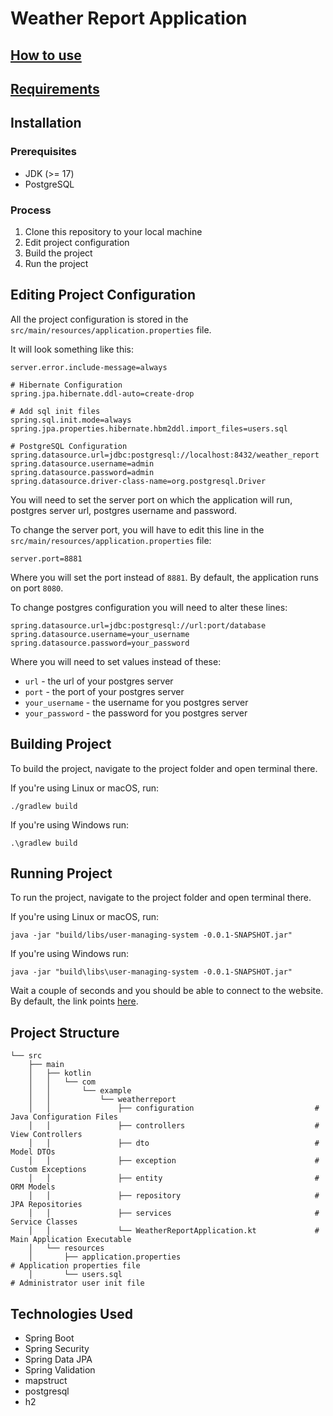 # Weather Report Application

## [How to use](USAGE.md)
## [Requirements](REQUIREMENTS.md)

## Installation

### Prerequisites

* JDK (>= 17)
* PostgreSQL

### Process

1. Clone this repository to your local machine
2. Edit project configuration
3. Build the project
4. Run the project

## Editing Project Configuration

All the project configuration is stored in the `src/main/resources/application.properties` file.

It will look something like this:

```properties
server.error.include-message=always

# Hibernate Configuration
spring.jpa.hibernate.ddl-auto=create-drop

# Add sql init files
spring.sql.init.mode=always
spring.jpa.properties.hibernate.hbm2ddl.import_files=users.sql

# PostgreSQL Configuration
spring.datasource.url=jdbc:postgresql://localhost:8432/weather_report
spring.datasource.username=admin
spring.datasource.password=admin
spring.datasource.driver-class-name=org.postgresql.Driver
```

You will need to set the server port on which the application will run, postgres server url,
postgres username and password.

To change the server port, you will have to edit this line in the `src/main/resources/application.properties` file:

```properties
server.port=8881
```

Where you will set the port instead of `8881`. By default, the application runs on port `8080`.

To change postgres configuration you will need to alter these lines:

```properties
spring.datasource.url=jdbc:postgresql://url:port/database
spring.datasource.username=your_username
spring.datasource.password=your_password
```

Where you will need to set values instead of these:

* `url` - the url of your postgres server
* `port` - the port of your postgres server
* `your_username` - the username for you postgres server
* `your_password` - the password for you postgres server

## Building Project

To build the project, navigate to the project folder and open terminal there.

If you're using Linux or macOS, run:

```shell
./gradlew build
```

If you're using Windows run:
```shell
.\gradlew build
```

## Running Project

To run the project, navigate to the project folder and open terminal there.

If you're using Linux or macOS, run:
```shell
java -jar "build/libs/user-managing-system -0.0.1-SNAPSHOT.jar"
```

If you're using Windows run:
```shell
java -jar "build\libs\user-managing-system -0.0.1-SNAPSHOT.jar"
```

Wait a couple of seconds and you should be able to connect to the website. By default, the link points [here](http://localhost:8080/).

## Project Structure

```
└── src
    ├── main
    │   ├── kotlin
    │   │   └── com
    │   │       └── example
    │   │           └── weatherreport
    │   │               ├── configuration                           # Java Configuration Files
    │   │               ├── controllers                             # View Controllers
    │   │               ├── dto                                     # Model DTOs
    │   │               ├── exception                               # Custom Exceptions
    │   │               ├── entity                                  # ORM Models
    │   │               ├── repository                              # JPA Repositories
    │   │               ├── services                                # Service Classes
    │   │               └── WeatherReportApplication.kt             # Main Application Executable
    │   └── resources
    │       ├── application.properties                                    # Application properties file
    │       └── users.sql                                                 # Administrator user init file

```

## Technologies Used

* Spring Boot
* Spring Security
* Spring Data JPA
* Spring Validation
* mapstruct
* postgresql
* h2